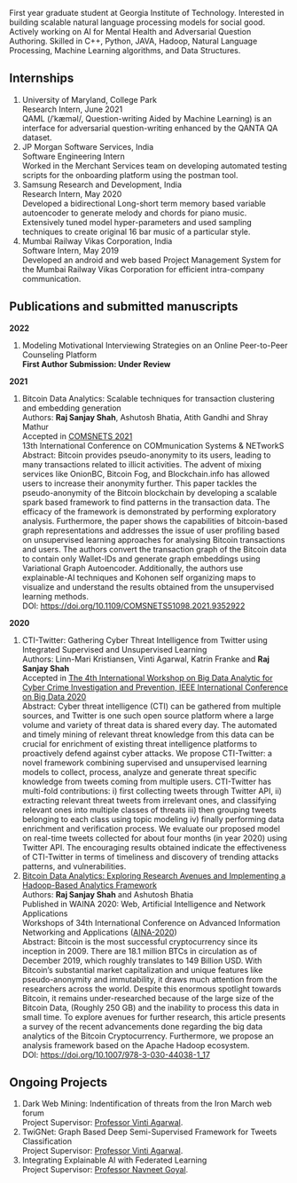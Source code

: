 First year graduate student at Georgia Institute of Technology. Interested in building scalable natural language processing models for social good. Actively working on AI for Mental Health and Adversarial Question Authoring. Skilled in C++, Python, JAVA, Hadoop, Natural Language Processing, Machine Learning algorithms, and Data Structures.

## Internships
1. University of Maryland, College Park\
    Research Intern, June 2021\
    QAML (/ˈkæməl/, Question-writing Aided by Machine Learning) is an interface for adversarial question-writing enhanced by the QANTA QA dataset.
2. JP Morgan Software Services, India\
Software Engineering Intern\
Worked in the Merchant Services team on developing automated testing scripts for the onboarding platform using the postman tool.
3. Samsung Research and Development, India\
Research Intern, May 2020\
Developed a bidirectional Long-short term memory based variable autoencoder to generate melody and chords for piano music. Extensively tuned model hyper-parameters and used sampling techniques to create original 16 bar music of a particular style.
4. Mumbai Railway Vikas Corporation, India\
Software Intern, May 2019\
Developed an android and web based Project Management System for the Mumbai Railway Vikas Corporation for efficient intra-company communication.

## Publications and submitted manuscripts
**2022**
1. Modeling Motivational Interviewing Strategies on an Online Peer-to-Peer Counseling Platform\
**First Author Submission: Under Review**

**2021**
1. Bitcoin Data Analytics: Scalable techniques for transaction clustering and embedding generation\
Authors: **Raj Sanjay Shah**, Ashutosh Bhatia, Atith Gandhi and Shray Mathur\
Accepted in [COMSNETS 2021](https://www.comsnets.org/)\
13th International Conference on COMmunication Systems & NETworkS\
Abstract: Bitcoin provides pseudo-anonymity to its users, leading to many transactions related to illicit activities. The advent of mixing services like OnionBC, Bitcoin Fog, and Blockchain.info has allowed users to increase their anonymity further. This paper tackles the pseudo-anonymity of the Bitcoin blockchain by developing a scalable spark based framework to find patterns in the transaction data. The efficacy of the framework is demonstrated by performing exploratory analysis. Furthermore, the paper shows the capabilities of bitcoin-based graph representations and addresses the issue of user profiling based on unsupervised learning approaches for analysing Bitcoin transactions and users. The authors convert the transaction graph of the Bitcoin data to contain only Wallet-IDs and generate graph embeddings using Variational Graph Autoencoder. Additionally, the authors use explainable-AI techniques and Kohonen self organizing maps to visualize and understand the results obtained from the unsupervised learning methods.\
DOI: https://doi.org/10.1109/COMSNETS51098.2021.9352922

**2020**
1. CTI-Twitter: Gathering Cyber Threat Intelligence from Twitter using Integrated Supervised and Unsupervised Learning\
Authors: Linn-Mari Kristiansen, Vinti Agarwal, Katrin Franke and **Raj Sanjay Shah**\
Accepted in [The 4th International Workshop on Big Data Analytic for Cyber Crime Investigation and Prevention, IEEE International Conference on Big Data 2020](https://folk.ntnu.no/andriis/bdaccip2020/)\
Abstract: Cyber threat intelligence (CTI) can be gathered from multiple sources, and Twitter is one such open source platform where a large volume and variety of threat data is shared every day. The automated and timely mining of relevant threat knowledge from this data can be crucial for enrichment of existing threat intelligence platforms to proactively defend against cyber attacks. We propose CTI-Twitter: a novel framework combining supervised and unsupervised learning models to collect, process, analyze and generate threat specific knowledge from tweets coming from multiple users. CTI-Twitter has multi-fold contributions: i) first collecting tweets through Twitter API, ii) extracting relevant threat tweets from irrelevant ones, and classifying relevant ones into multiple classes of threats iii) then grouping tweets belonging to each class using topic modeling iv) finally performing data enrichment and verification process. We evaluate our proposed model on real-time tweets collected for about four months (in year 2020) using Twitter API. The encouraging results obtained indicate the effectiveness of CTI-Twitter in terms of timeliness and discovery of trending attacks patterns, and vulnerabilities.
2. [Bitcoin Data Analytics: Exploring Research Avenues and Implementing a Hadoop-Based Analytics Framework](https://doi.org/10.1007/978-3-030-44038-1_17)\
Authors: **Raj Sanjay Shah** and Ashutosh Bhatia\
Published in WAINA 2020: Web, Artificial Intelligence and Network Applications\
Workshops of 34th International Conference on Advanced Information Networking and Applications ([AINA-2020](http://voyager.ce.fit.ac.jp/conf/aina/2020/))\
Abstract: Bitcoin is the most successful cryptocurrency since its inception in 2009. There are 18.1 million BTCs in circulation as of December 2019, which roughly translates to 149 Billion USD. With Bitcoin’s substantial market capitalization and unique features like pseudo-anonymity and immutability, it draws much attention from the researchers across the world. Despite this enormous spotlight towards Bitcoin, it remains under-researched because of the large size of the Bitcoin Data, (Roughly 250 GB) and the inability to process this data in small time. To explore avenues for further research, this article presents a survey of the recent advancements done regarding the big data analytics of the Bitcoin Cryptocurrency. Furthermore, we propose an analysis framework based on the Apache Hadoop ecosystem.\
DOI: https://doi.org/10.1007/978-3-030-44038-1_17

## Ongoing Projects
1. Dark Web Mining: Indentification of threats from the Iron March web forum\
Project Supervisor: [Professor Vinti Agarwal](https://www.bits-pilani.ac.in/pilani/vintiagarwal/Research).
2. TwiGNet: Graph Based Deep Semi-Supervised Framework for Tweets Classification\
Project Supervisor: [Professor Vinti Agarwal](https://www.bits-pilani.ac.in/pilani/vintiagarwal/Research).
3. Integrating Explainable AI with Federated Learning\
Project Supervisor: [Professor Navneet Goyal]( https://universe.bits-pilani.ac.in/pilani/goel/profile).
